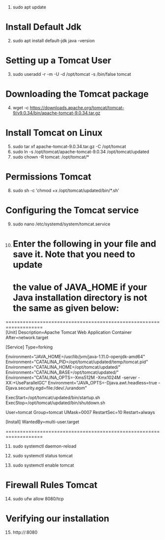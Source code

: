 1. sudo apt update
   
   
# Install Default Jdk
2. sudo apt install default-jdk
   java -version

# Setting up a Tomcat User
3. sudo useradd -r -m -U -d /opt/tomcat -s /bin/false tomcat

# Downloading the Tomcat package
4. wget -c https://downloads.apache.org/tomcat/tomcat-9/v9.0.34/bin/apache-tomcat-9.0.34.tar.gz

# Install Tomcat on Linux
5. sudo tar xf apache-tomcat-9.0.34.tar.gz -C /opt/tomcat
6. sudo ln -s /opt/tomcat/apache-tomcat-9.0.34 /opt/tomcat/updated
7. sudo chown -R tomcat: /opt/tomcat/*

# Permissions Tomcat
8. sudo sh -c 'chmod +x /opt/tomcat/updated/bin/*.sh'

# Configuring the Tomcat service
9. sudo nano /etc/systemd/system/tomcat.service
    
10. # Enter the following in your file and save it. Note that you need to update
    # the value of JAVA_HOME if your Java installation directory is not the same as given below:
===================================================================   
    [Unit]
Description=Apache Tomcat Web Application Container
After=network.target

[Service]
Type=forking

Environment="JAVA_HOME=/usr/lib/jvm/java-1.11.0-openjdk-amd64"
Environment="CATALINA_PID=/opt/tomcat/updated/temp/tomcat.pid"
Environment="CATALINA_HOME=/opt/tomcat/updated/"
Environment="CATALINA_BASE=/opt/tomcat/updated/"
Environment="CATALINA_OPTS=-Xms512M -Xmx1024M -server -XX:+UseParallelGC"
Environment="JAVA_OPTS=-Djava.awt.headless=true -Djava.security.egd=file:/dev/./urandom"

ExecStart=/opt/tomcat/updated/bin/startup.sh
ExecStop=/opt/tomcat/updated/bin/shutdown.sh

User=tomcat
Group=tomcat
UMask=0007
RestartSec=10
Restart=always

[Install]
WantedBy=multi-user.target


===================================================================

11. sudo systemctl daemon-reload

12. sudo systemctl status tomcat

13. sudo systemctl enable tomcat

# Firewall Rules Tomcat
14. sudo ufw allow 8080/tcp

# Verifying our installation
15. http://<YourIPAddress>:8080
